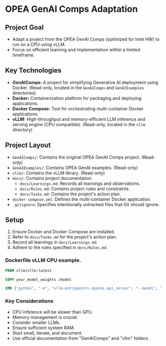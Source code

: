 # OPEA GenAI Comps Adaptation

## Project Goal

* Adapt a project from the OPEA GenAI Comps (optimized for Intel HW) to run on a CPU using vLLM.
* Focus on efficient learning and implementation within a limited timeframe.

## Key Technologies

* **GenAIComps:** A project for simplifying Generative AI deployment using Docker. (Read-only, located in the `GenAIComps` and `GenAIExamples` directories)
* **Docker:** Containerization platform for packaging and deploying applications.
* **Docker Compose:** Tool for orchestrating multi-container Docker applications.
* **vLLM:** High-throughput and memory-efficient LLM inference and serving engine (CPU compatible). (Read-only, located in the `vllm` directory)

## Project Layout

*   `GenAIComps/`: Contains the original OPEA GenAI Comps project. (Read-only)
*   `GenAIExamples/`: Contains OPEA GenAI examples. (Read-only)
*   `vllm/`: Contains the vLLM library. (Read-only)
*   `docs/`: Contains project documentation.
    *   `docs/Learnings.md`: Records all learnings and observations.
    *   `docs/Rules.md`: Contains project rules and constraints.
    *   `docs/Tasks.md`: Contains the project's action plan.
*   `docker-compose.yml`: Defines the multi-container Docker application.
*   `.gitignore`: Specifies intentionally untracked files that Git should ignore.

## Setup

1.  Ensure Docker and Docker Compose are installed.
2.  Refer to `docs/Tasks.md` for the project's action plan.
3.  Record all learnings in `docs/Learnings.md`.
4.  Adhere to the rules specified in `docs/Rules.md`.

### Dockerfile vLLM CPU example.

```dockerfile
FROM vllm/vllm:latest

COPY your_model_weights /model

CMD ["python", "-m", "vllm.entrypoints.openai.api_server", "--model", "/model", "--host", "0.0.0.0", "--port", "8000", "--disable-gpu"]
```

### Key Considerations
- CPU inference will be slower than GPU.
- Memory management is crucial.
- Consider smaller LLMs.
- Ensure sufficient system RAM.
- Start small, iterate, and document.
- Use official documentation from "GenAIComps" and "vllm" folders.